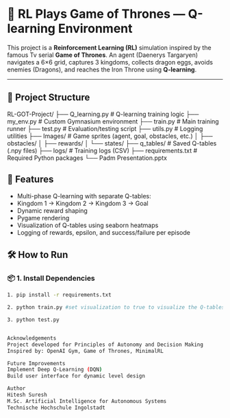 # 🐉 RL Plays Game of Thrones — Q-learning Environment

This project is a **Reinforcement Learning (RL)** simulation inspired by the famous Tv serial **Game of Thrones**. An agent (Daenerys Targaryen) navigates a 6×6 grid, captures 3 kingdoms, collects dragon eggs, avoids enemies (Dragons), and reaches the Iron Throne using **Q-learning**.

---

## 📌 Project Structure

RL-GOT-Project/
├── Q_learning.py # Q-learning training logic
├── my_env.py # Custom Gymnasium environment
├── train.py # Main training runner
├── test.py # Evaluation/testing script
├── utils.py # Logging utilities
├── Images/ # Game sprites (agent, goal, obstacles, etc.)
│ ├── obstacles/
│ ├── rewards/
│ └── states/
├── q_tables/ # Saved Q-tables (.npy files)
├── logs/ # Training logs (CSV)
├── requirements.txt # Required Python packages
└── Padm Presentation.pptx

## 🚀 Features

- Multi-phase Q-learning with separate Q-tables:
- Kingdom 1 → Kingdom 2 → Kingdom 3 → Goal
- Dynamic reward shaping
- Pygame rendering
- Visualization of Q-tables using seaborn heatmaps
- Logging of rewards, epsilon, and success/failure per episode

## 🛠️ How to Run

### 📦 1. Install Dependencies

```bash
1. pip install -r requirements.txt

2. python train.py #set visualization to true to visualize the Q-tables

3. python test.py


Acknowledgements
Project developed for Principles of Autonomy and Decision Making
Inspired by: OpenAI Gym, Game of Thrones, MinimalRL

Future Improvements
Implement Deep Q-Learning (DQN)
Build user interface for dynamic level design

Author
Hitesh Suresh
M.Sc. Artificial Intelligence for Autonomous Systems
Technische Hochschule Ingolstadt